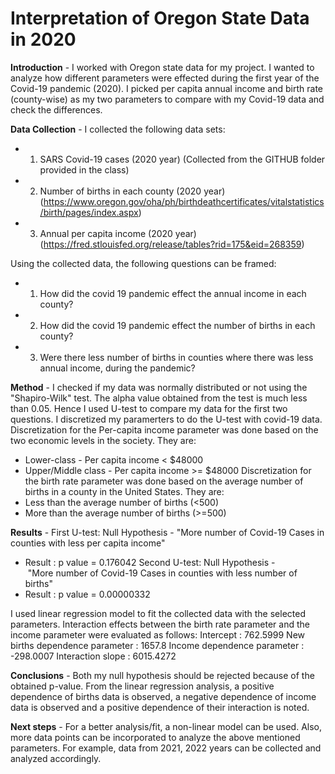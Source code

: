 # Interpretation of Oregon State Data in 2020
**Introduction** - 
I worked with Oregon state data for my project. I wanted to analyze how different parameters were effected during the first year of the Covid-19 pandemic (2020). I picked per capita annual income and birth rate (county-wise) as my two parameters to compare with my Covid-19 data and check the differences. 

**Data Collection** - 
I collected the following data sets:
* 1. SARS Covid-19 cases (2020 year) (Collected from the GITHUB folder provided in the class)
* 2. Number of births in each county (2020 year) (https://www.oregon.gov/oha/ph/birthdeathcertificates/vitalstatistics/birth/pages/index.aspx)
* 3. Annual per capita income (2020 year) (https://fred.stlouisfed.org/release/tables?rid=175&eid=268359)

Using the collected data, the following questions can be framed:
* 1. How did the covid 19 pandemic effect the annual income in each county?
* 2. How did the covid 19 pandemic effect the number of births in each county?
* 3. Were there less number of births in counties where there was less annual income, during the pandemic?

**Method** - 
I checked if my data was normally distributed or not using the "Shapiro-Wilk" test. The alpha value obtained from the test is much less than 0.05. Hence I used U-test to compare my data for the first two questions. I discretized my paramerters to do the U-test with covid-19 data. Discretization for the Per-capita income parameter was done based on the two economic levels in the society. They are:
* Lower-class - Per capita income < $48000
* Upper/Middle class - Per capita income >= $48000
Discretization for the birth rate parameter was done based on the average number of births in a county in the United States. They are:
* Less than the average number of births (<500)
* More than the average number of births (>=500)

**Results** -
First U-test:
Null Hypothesis - "More number of Covid-19 Cases in counties with less per capita income"
* Result : p value = 0.176042
Second U-test:
Null Hypothesis - "More number of Covid-19 Cases in counties with less number of births"
* Result : p value = 0.00000332


I used linear regression model to fit the collected data with the selected parameters. Interaction effects between the birth rate parameter and the income parameter were evaluated as follows:
Intercept : 762.5999
New births dependence parameter : 1657.8
Income dependence parameter : -298.0007
Interaction slope : 6015.4272

**Conclusions** - 
Both my null hypothesis should be rejected because of the obtained p-value. From the linear regression analysis, a positive dependence of births data is observed, a negative dependence of income data is observed and a positive dependence of their interaction is noted.


**Next steps** - 
For a better analysis/fit, a non-linear model can be used. Also, more data points can be incorporated to analyze the above mentioned parameters. For example, data from 2021, 2022 years can be collected and analyzed accordingly.
